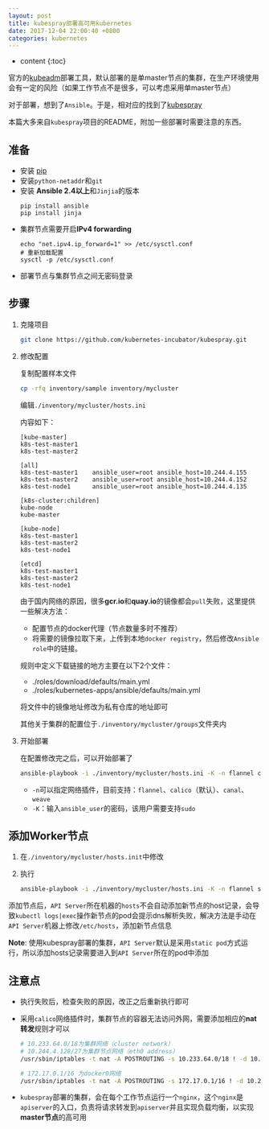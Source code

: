 ```yaml
---
layout: post
title: kubespray部署高可用kubernetes
date: 2017-12-04 22:00:40 +0800
categories: kubernetes
---
```


* content
{:toc}

官方的[kubeadm](https://kubernetes.io/docs/setup/independent/create-cluster-kubeadm/)部署工具，默认部署的是单master节点的集群，在生产环境使用会有一定的风险（如果工作节点不是很多，可以考虑采用单master节点）



对于部署，想到了`Ansible`。于是，相对应的找到了[kubespray](https://github.com/kubernetes-incubator/kubespray)

本篇大多来自`kubespray`项目的README，附加一些部署时需要注意的东西。

## 准备

- 安装 [pip](https://pip.pypa.io/en/stable/installing/)
- 安装`python-netaddr`和`git`
- 安装 **Ansible 2.4以上**和`Jinjia`的版本
    ```console
    pip install ansible
    pip install jinja
    ```
- 集群节点需要开启**IPv4 forwarding**
    ```console
    echo "net.ipv4.ip_forward=1" >> /etc/sysctl.conf
    # 重新加载配置
    sysctl -p /etc/sysctl.conf
    ```
- 部署节点与集群节点之间无密码登录

## 步骤

1. 克隆项目

    ```bash
    git clone https://github.com/kubernetes-incubator/kubespray.git
    ```

1. 修改配置

    复制配置样本文件

    ```bash
    cp -rfq inventory/sample inventory/mycluster
    ```

    编辑`./inventory/mycluster/hosts.ini`

    内容如下：
    
    ```
    [kube-master]
    k8s-test-master1
    k8s-test-master2

    [all]
    k8s-test-master1    ansible_user=root ansible_host=10.244.4.155
    k8s-test-master2    ansible_user=root ansible_host=10.244.4.152
    k8s-test-node1      ansible_user=root ansible_host=10.244.4.135

    [k8s-cluster:children]
    kube-node		
    kube-master		

    [kube-node]
    k8s-test-master1
    k8s-test-master2
    k8s-test-node1

    [etcd]
    k8s-test-master1
    k8s-test-master2
    k8s-test-node1
    ```

    由于国内网络的原因，很多**gcr.io**和**quay.io**的镜像都会`pull`失败，这里提供一些解决方法：

    - 配置节点的docker代理（节点数量多时不推荐）
    - 将需要的镜像拉取下来，上传到本地`docker registry`，然后修改`Ansible role`中的链接。
    
    
    规则中定义下载链接的地方主要在以下2个文件：
    
    - ./roles/download/defaults/main.yml
    - ./roles/kubernetes-apps/ansible/defaults/main.yml

    将文件中的镜像地址修改为私有仓库的地址即可

    其他关于集群的配置位于`./inventory/mycluster/groups`文件夹内

1. 开始部署

    在配置修改完之后，可以开始部署了

    ```bash
    ansible-playbook -i ./inventory/mycluster/hosts.ini -K -n flannel cluster.yml
    ```

    - `-n`可以指定网络插件，目前支持：`flannel`、`calico`（默认）、`canal`、`weave`
    - `-K`：输入`ansible_user`的密码，该用户需要支持`sudo`

## 添加Worker节点

1. 在`./inventory/mycluster/hosts.init`中修改

1. 执行

    ```bash
    ansible-playbook -i ./inventory/mycluster/hosts.ini -K -n flannel scale.yml
    ```

添加节点后，`API Server`所在机器的`hosts`不会自动添加新节点的host记录，会导致`kubectl logs|exec`操作新节点的pod会提示dns解析失败，解决方法是手动在`API Server`机器上修改`/etc/hosts`，添加新节点信息

**Note**: 使用kubespray部署的集群，`API Server`默认是采用`static pod`方式运行，所以添加hosts记录需要进入到`API Server`所在的pod中添加


## 注意点

- 执行失败后，检查失败的原因，改正之后重新执行即可
- 采用`calico`网络插件时，集群节点的容器无法访问外网，需要添加相应的**nat转发**规则才可以

    ```bash
    # 10.233.64.0/18为集群网络（cluster network）
    # 10.244.4.128/27为集群节点网络（eth0 address）  
    /usr/sbin/iptables -t nat -A POSTROUTING -s 10.233.64.0/18 ! -d 10.244.4.128/27 -j MASQUERADE

    # 172.17.0.1/16 为docker0网络
    /usr/sbin/iptables -t nat -A POSTROUTING -s 172.17.0.1/16 ! -d 10.244.4.128/27 -j MASQUERADE
    ```
- `kubespray`部署的集群，会在每个工作节点运行一个`nginx`，这个`nginx`是`apiserver`的入口，负责将请求转发到`apiserver`并且实现负载均衡，以实现**master节点**的高可用